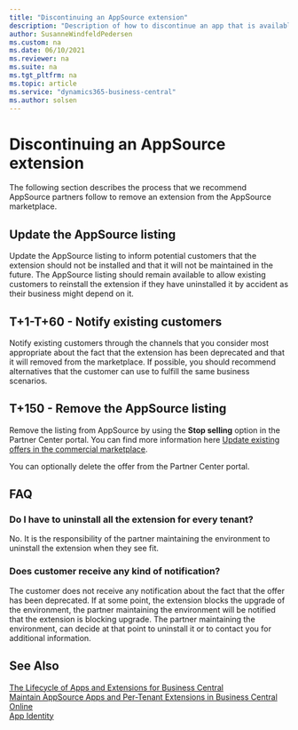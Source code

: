 ```yaml
---
title: "Discontinuing an AppSource extension"
description: "Description of how to discontinue an app that is available on AppSource."
author: SusanneWindfeldPedersen
ms.custom: na
ms.date: 06/10/2021
ms.reviewer: na
ms.suite: na
ms.tgt_pltfrm: na
ms.topic: article
ms.service: "dynamics365-business-central"
ms.author: solsen
---
```


# Discontinuing an AppSource extension

The following section describes the process that we recommend AppSource partners follow to remove an extension from the AppSource marketplace.

## Update the AppSource listing

Update the AppSource listing to inform potential customers that the extension should not be installed and that it will not be maintained in the future. The AppSource listing should remain available to allow existing customers to reinstall the extension if they have uninstalled it by accident as their business might depend on it.

## T+1-T+60 - Notify existing customers 

Notify existing customers through the channels that you consider most appropriate about the fact that the extension has been deprecated and that it will removed from the marketplace. If possible, you should recommend alternatives that the customer can use to fulfill the same business scenarios.

## T+150 - Remove the AppSource listing

Remove the listing from AppSource by using the **Stop selling** option in the Partner Center portal. You can find more information here [Update existing offers in the commercial marketplace](https://docs.microsoft.com/en-us/azure/marketplace/update-existing-offer#stop-distribution-of-an-offer-or-plan).

You can optionally delete the offer from the Partner Center portal.

## FAQ

### Do I have to uninstall all the extension for every tenant?

No. It is the responsibility of the partner maintaining the environment to uninstall the extension when they see fit.

### Does customer receive any kind of notification?

The customer does not receive any notification about the fact that the offer has been deprecated. If at some point, the extension blocks the upgrade of the environment, the partner maintaining the environment will be notified that the extension is blocking upgrade. The partner maintaining the environment, can decide at that point to uninstall it or to contact you for additional information.


## See Also

[The Lifecycle of Apps and Extensions for Business Central](devenv-app-life-cycle.md)  
[Maintain AppSource Apps and Per-Tenant Extensions in Business Central Online](app-maintain.md)  
[App Identity](devenv-app-identity.md)